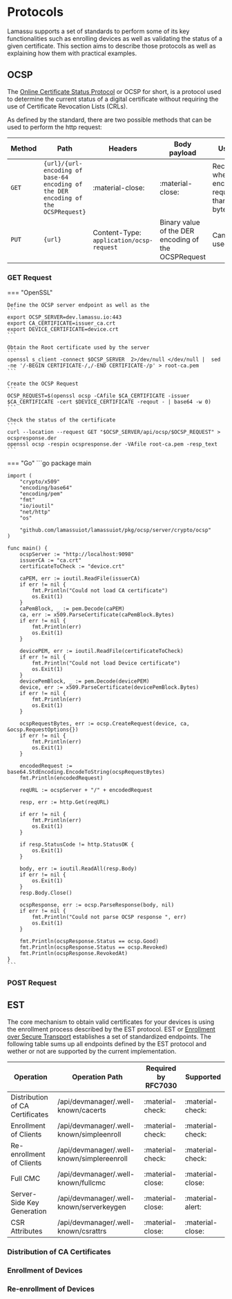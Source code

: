 # Protocols

Lamassu supports a set of standards to perform some of its key functionalities such as enrolling devices as well as validating the status of a given certificate. This section aims to describe those protocols as well as explaining how them with practical examples.

## OCSP

The [Online Certificate Status Protocol](https://datatracker.ietf.org/doc/html/rfc6960) or OCSP for short, is a protocol used to determine the current status of a digital certificate without requiring the use of Certificate Revocation Lists (CRLs).

As defined by the standard, there are two possible methods that can be used to perform the http request:

| Method | Path                                                                              | Headers                                 | Body payload                                        | Used when                                                   |
| ------ | --------------------------------------------------------------------------------- | --------------------------------------- | --------------------------------------------------- | ----------------------------------------------------------- |
| `GET`  | `{url}/{url-encoding of base-64 encoding of the DER encoding of the OCSPRequest}` | :material-close:                        | :material-close:                                    | Recommended when the encoded request is less than 255 bytes |
| `PUT`  | `{url}`                                                                           | Content-Type: `application/ocsp-request` | Binary value of the DER encoding of the OCSPRequest | Can always be used                                          |

### GET Request
=== "OpenSSL"
    
    Define the OCSP server endpoint as well as the 
    ```
    export OCSP_SERVER=dev.lamassu.io:443 
    export CA_CERTIFICATE=issuer_ca.crt 
    export DEVICE_CERTIFICATE=device.crt
    ```
    
    Obtain the Root certificate used by the server
    ```
    openssl s_client -connect $OCSP_SERVER  2>/dev/null </dev/null |  sed -ne '/-BEGIN CERTIFICATE-/,/-END CERTIFICATE-/p' > root-ca.pem
    ```
    
    Create the OCSP Request
    ```
    OCSP_REQUEST=$(openssl ocsp -CAfile $CA_CERTIFICATE -issuer $CA_CERTIFICATE -cert $DEVICE_CERTIFICATE -reqout - | base64 -w 0)
    ```
    
    Check the status of the certificate
    ```
    curl --location --request GET "$OCSP_SERVER/api/ocsp/$OCSP_REQUEST" > ocspresponse.der 
    openssl ocsp -respin ocspresponse.der -VAfile root-ca.pem -resp_text
    ```

=== "Go"
    ```go
    package main

    import (
        "crypto/x509"
        "encoding/base64"
        "encoding/pem"
        "fmt"
        "io/ioutil"
        "net/http"
        "os"

        "github.com/lamassuiot/lamassuiot/pkg/ocsp/server/crypto/ocsp"
    )

    func main() {
        ocspServer := "http://localhost:9098"
        issuerCA := "ca.crt"
        certificateToCheck := "device.crt"

        caPEM, err := ioutil.ReadFile(issuerCA)
        if err != nil {
            fmt.Println("Could not load CA certificate")
            os.Exit(1)
        }
        caPemBlock, _ := pem.Decode(caPEM)
        ca, err := x509.ParseCertificate(caPemBlock.Bytes)
        if err != nil {
            fmt.Println(err)
            os.Exit(1)
        }

        devicePEM, err := ioutil.ReadFile(certificateToCheck)
        if err != nil {
            fmt.Println("Could not load Device certificate")
            os.Exit(1)
        }
        devicePemBlock, _ := pem.Decode(devicePEM)
        device, err := x509.ParseCertificate(devicePemBlock.Bytes)
        if err != nil {
            fmt.Println(err)
            os.Exit(1)
        }

        ocspRequestBytes, err := ocsp.CreateRequest(device, ca, &ocsp.RequestOptions{})
        if err != nil {
            fmt.Println(err)
            os.Exit(1)
        }

        encodedRequest := base64.StdEncoding.EncodeToString(ocspRequestBytes)
        fmt.Println(encodedRequest)

        reqURL := ocspServer + "/" + encodedRequest

        resp, err := http.Get(reqURL)

        if err != nil {
            fmt.Println(err)
            os.Exit(1)
        }

        if resp.StatusCode != http.StatusOK {
            os.Exit(1)
        }

        body, err := ioutil.ReadAll(resp.Body)
        if err != nil {
            os.Exit(1)
        }
        resp.Body.Close()

        ocspResponse, err := ocsp.ParseResponse(body, nil)
        if err != nil {
            fmt.Println("Could not parse OCSP response ", err)
            os.Exit(1)
        }

        fmt.Println(ocspResponse.Status == ocsp.Good)
        fmt.Println(ocspResponse.Status == ocsp.Revoked)
        fmt.Println(ocspResponse.RevokedAt)
    }
    ```
### POST Request


## EST

The core mechanism to obtain valid certificates for your devices is using the enrollment process described by the EST protocol. EST or [Enrollment over Secure Transport](https://datatracker.ietf.org/doc/html/rfc7030) establishes a set of standardized endpoints. The following table sums up all endpoints defined by the EST protocol and wether or not are supported by the current implementation.

| Operation                       | Operation Path                             | Required by RFC7030 | Supported        |
| ------------------------------- | ------------------------------------------ | ------------------- | ---------------- |
| Distribution of CA Certificates | /api/devmanager/.well-known/cacerts        | :material-check:    | :material-check: |
| Enrollment of Clients           | /api/devmanager/.well-known/simpleenroll   | :material-check:    | :material-check: |
| Re-enrollment of Clients        | /api/devmanager/.well-known/simplereenroll | :material-check:    | :material-check: |
| Full CMC                        | /api/devmanager/.well-known/fullcmc        | :material-close:    | :material-close: |
| Server-Side Key Generation      | /api/devmanager/.well-known/serverkeygen   | :material-close:    | :material-alert: |
| CSR Attributes                  | /api/devmanager/.well-known/csrattrs       | :material-close:    | :material-close: |

### Distribution of CA Certificates

### Enrollment of Devices  


### Re-enrollment of Devices 